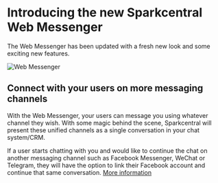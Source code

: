 # Introducing the new Sparkcentral Web Messenger

The Web Messenger has been updated with a fresh new look and some exciting new features.

![Web Messenger](http://i.imgur.com/8phlV5M.gif)

## Connect with your users on more messaging channels

With the Web Messenger, your users can message you using whatever channel they wish. With some magic behind the scene, Sparkcentral will present these unified channels as a single conversation in your chat system/CRM.

If a user starts chatting with you and would like to continue the chat on another messaging channel such as Facebook Messenger, WeChat or Telegram, they will have the option to link their Facebook account and continue that same conversation. [More information](http://docs.smooch.io/javascript#user-linking)
